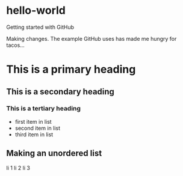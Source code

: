 # hello-world
Getting started with GitHub

Making changes. The example GitHub uses has made me hungry for tacos... 

# This is a primary heading
## This is a secondary heading
### This is a tertiary heading

* first item in list
* second item in list
* third item in list

## Making an unordered list

li 1
li 2
li 3
